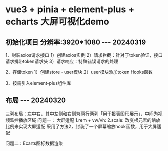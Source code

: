# vue3 + pinia + element-plus + echarts 大屏可视化demo

## 初始化项目 分辨率:3920\*1080 --- 20240319

1、封装axios请求接口
1）创建axios实例
2）请求拦截：针对于token验证，接口请求携带token请求头
3）请求响应：特殊错误请求的处理

2、存储token
1）创建store - user模块
2）user模块添加token Hooks函数

3、按需引入element-plus组件库

## 布局 --- 20240320

三列布局：左中右，其中左侧和右侧为两行两列「用于报表图形展示」，中间为视频监控播放区域
问题一： 大屏适配
1.rem + vw/vh:
2.scale: 改变根元素的缩放比例来实现大屏适配
采用了方法2，封装了一个屏幕缩放hook函数，用于大屏适配

问题二：Ecarts图标数据渲染
